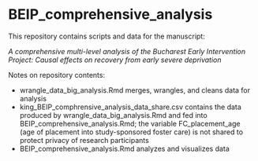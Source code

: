 # BEIP_comprehensive_analysis

This repository contains scripts and data for the manuscript: 

*A comprehensive multi-level analysis of the Bucharest Early Intervention Project: Causal effects on recovery from early severe deprivation*


Notes on repository contents:
- wrangle_data_big_analysis.Rmd merges, wrangles, and cleans data for analysis
- king_BEIP_comphrensive_analysis_data_share.csv contains the data produced by wrangle_data_big_analysis.Rmd and 
fed into BEIP_comprehensive_analysis.Rmd; the variable FC_placement_age (age of placement into study-sponsored foster care) is not shared to protect privacy of research participants
- BEIP_comprehensive_analysis.Rmd analyzes and visualizes data

